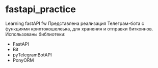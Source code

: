 # fastapi_practice
Learning fastAPI fw
Представлена реализация Телеграм-бота с функциями криптокошелеька, для хранения и отправки биткоинов. 
Использованы библиотеки: 
- FastAPI
- Bit
- pyTelegramBotAPI
- PonyORM 
